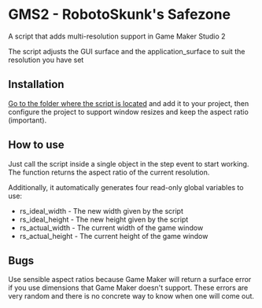 # GMS2 - RobotoSkunk's Safezone
A script that adds multi-resolution support in Game Maker Studio 2

The script adjusts the GUI surface and the application_surface to suit the resolution you have set

## Installation
[Go to the folder where the script is located](https://github.com/RobotoSkunk/gms2_safezone/blob/main/src/scripts/rs_safezone/rs_safezone.gml) and add it to your project, then configure the project to support window resizes and keep the aspect ratio (important).

## How to use
Just call the script inside a single object in the step event to start working.
The function returns the aspect ratio of the current resolution.

Additionally, it automatically generates four read-only global variables to use:
* rs_ideal_width - The new width given by the script
* rs_ideal_height - The new height given by the script
* rs_actual_width - The current width of the game window
* rs_actual_height - The current height of the game window

## Bugs
Use sensible aspect ratios because Game Maker will return a surface error if you use dimensions that Game Maker doesn't support.
These errors are very random and there is no concrete way to know when one will come out.
